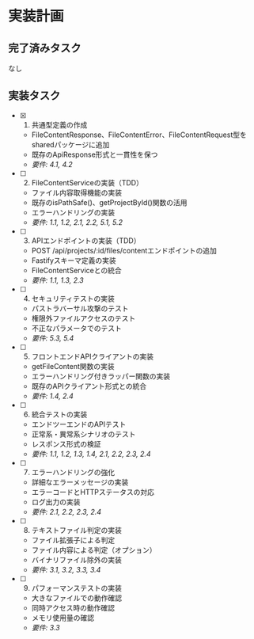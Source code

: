 # 実装計画

## 完了済みタスク

なし

## 実装タスク

- [x] 1. 共通型定義の作成
  - FileContentResponse、FileContentError、FileContentRequest型をsharedパッケージに追加
  - 既存のApiResponse形式と一貫性を保つ
  - _要件: 4.1, 4.2_

- [ ] 2. FileContentServiceの実装（TDD）
  - ファイル内容取得機能の実装
  - 既存のisPathSafe()、getProjectById()関数の活用
  - エラーハンドリングの実装
  - _要件: 1.1, 1.2, 2.1, 2.2, 5.1, 5.2_

- [ ] 3. APIエンドポイントの実装（TDD）
  - POST /api/projects/:id/files/contentエンドポイントの追加
  - Fastifyスキーマ定義の実装
  - FileContentServiceとの統合
  - _要件: 1.1, 1.3, 2.3_

- [ ] 4. セキュリティテストの実装
  - パストラバーサル攻撃のテスト
  - 権限外ファイルアクセスのテスト
  - 不正なパラメータでのテスト
  - _要件: 5.3, 5.4_

- [ ] 5. フロントエンドAPIクライアントの実装
  - getFileContent関数の実装
  - エラーハンドリング付きラッパー関数の実装
  - 既存のAPIクライアント形式との統合
  - _要件: 1.4, 2.4_

- [ ] 6. 統合テストの実装
  - エンドツーエンドのAPIテスト
  - 正常系・異常系シナリオのテスト
  - レスポンス形式の検証
  - _要件: 1.1, 1.2, 1.3, 1.4, 2.1, 2.2, 2.3, 2.4_

- [ ] 7. エラーハンドリングの強化
  - 詳細なエラーメッセージの実装
  - エラーコードとHTTPステータスの対応
  - ログ出力の実装
  - _要件: 2.1, 2.2, 2.3, 2.4_

- [ ] 8. テキストファイル判定の実装
  - ファイル拡張子による判定
  - ファイル内容による判定（オプション）
  - バイナリファイル除外の実装
  - _要件: 3.1, 3.2, 3.3, 3.4_

- [ ] 9. パフォーマンステストの実装
  - 大きなファイルでの動作確認
  - 同時アクセス時の動作確認
  - メモリ使用量の確認
  - _要件: 3.3_
